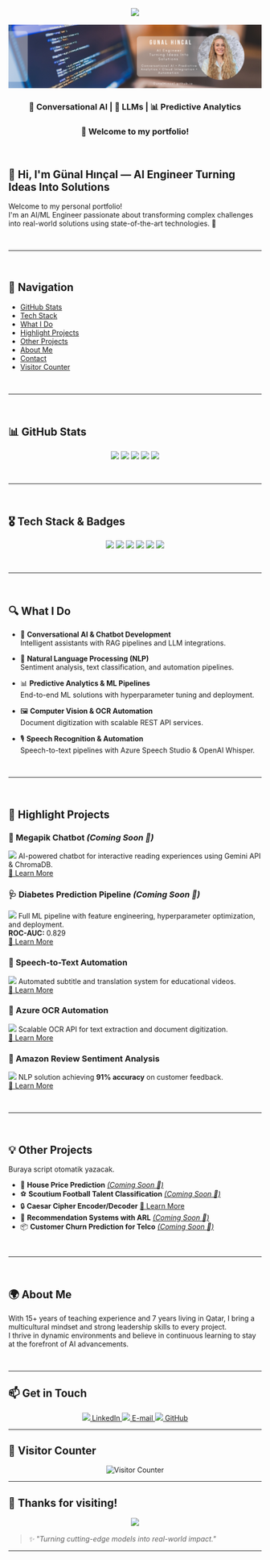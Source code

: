 <p align="center">
  <img src="https://readme-typing-svg.demolab.com?font=Fira+Code&weight=700&pause=1000&color=F7A248&center=true&vCenter=true&multiline=true&lines=Generative+AI+Engineer" />
</p>


<p align="center">
  <img src="https://raw.githubusercontent.com/GunalHincal/GunalHincal.github.io/main/banner.png" alt="Banner" />
</p>


<h3 align="center">🧠 Conversational AI | 🤖 LLMs | 📊 Predictive Analytics</h3>
<h3 align="center">🚀 Welcome to my portfolio!</h3>

<br>

## 👋 Hi, I'm Günal Hınçal — AI Engineer Turning Ideas Into Solutions

Welcome to my personal portfolio!  
I'm an AI/ML Engineer passionate about transforming complex challenges into real-world solutions using state-of-the-art technologies. 🚀

<br>

---

<br>

## 🧭 Navigation

- [GitHub Stats](#github-stats)
- [Tech Stack](#tech-stack--badges)
- [What I Do](#what-i-do)
- [Highlight Projects](#highlight-projects)
- [Other Projects](#other-projects)
- [About Me](#about-me)
- [Contact](#get-in-touch)
- [Visitor Counter](#visitor-counter)

<br>

---

<br>

## 📊 GitHub Stats

<p align="center">
  <img src="https://github-profile-summary-cards.vercel.app/api/cards/profile-details?username=GunalHincal&theme=radical" />
  <img src="https://github-profile-summary-cards.vercel.app/api/cards/repos-per-language?username=GunalHincal&theme=radical" />
  <img src="https://github-profile-summary-cards.vercel.app/api/cards/most-commit-language?username=GunalHincal&theme=radical" />
  <img src="https://github-profile-summary-cards.vercel.app/api/cards/stats?username=GunalHincal&theme=radical" />
  <img src="https://github-profile-summary-cards.vercel.app/api/cards/productive-time?username=GunalHincal&theme=radical&utcOffset=3" />
</p>

<br>

---

<br>

## 🎖️ Tech Stack & Badges

<p align="center">
  <img src="https://img.shields.io/badge/Python-3776AB?style=for-the-badge&logo=python&logoColor=white" />
  <img src="https://img.shields.io/badge/FastAPI-009688?style=for-the-badge&logo=fastapi&logoColor=white" />
  <img src="https://img.shields.io/badge/Azure-0078D4?style=for-the-badge&logo=microsoftazure&logoColor=white" />
  <img src="https://img.shields.io/badge/LLMs-FF6F00?style=for-the-badge" />
  <img src="https://img.shields.io/badge/NLP-FF4081?style=for-the-badge" />
  <img src="https://img.shields.io/badge/GitHub%20Pages-222222?style=for-the-badge&logo=github&logoColor=white" />
</p>

<br>

---

<br>

## 🔍 What I Do

- 🤖 **Conversational AI & Chatbot Development**  
  Intelligent assistants with RAG pipelines and LLM integrations.

- 📝 **Natural Language Processing (NLP)**  
  Sentiment analysis, text classification, and automation pipelines.

- 📊 **Predictive Analytics & ML Pipelines**  
  End-to-end ML solutions with hyperparameter tuning and deployment.

- 🖼️ **Computer Vision & OCR Automation**  
  Document digitization with scalable REST API services.

- 🎙️ **Speech Recognition & Automation**  
  Speech-to-text pipelines with Azure Speech Studio & OpenAI Whisper.

<br>

---

<br>

## 🚀 Highlight Projects

### 📖 Megapik Chatbot *(Coming Soon 🚧)*
<img src="https://img.icons8.com/color/48/000000/chatbot.png" width="24"/> AI-powered chatbot for interactive reading experiences using Gemini API & ChromaDB.  
[🔗 Learn More](https://github.com/GunalHincal/Megapik_Yeniden_Chatbot)

### 🩺 Diabetes Prediction Pipeline *(Coming Soon 🚧)*
<img src="https://img.icons8.com/color/48/000000/artificial-intelligence.png" width="24"/> Full ML pipeline with feature engineering, hyperparameter optimization, and deployment.  
**ROC-AUC:** 0.829  
[🔗 Learn More](https://github.com/GunalHincal/Diabetes-Prediction-ML-Project)

### 📝 Speech-to-Text Automation
<img src="https://img.icons8.com/color/48/000000/microphone.png" width="24"/> Automated subtitle and translation system for educational videos.  
[🔗 Learn More](https://github.com/GunalHincal/whisper-audio-to-text-app)

### 🧾 Azure OCR Automation
<img src="https://img.icons8.com/color/48/000000/document--v1.png" width="24"/> Scalable OCR API for text extraction and document digitization.  
[🔗 Learn More](https://github.com/GunalHincal/azure-ocr-api)

### 🧠 Amazon Review Sentiment Analysis
<img src="https://img.icons8.com/color/48/000000/customer-feedback.png" width="24"/> NLP solution achieving **91% accuracy** on customer feedback.  
[🔗 Learn More](https://github.com/GunalHincal/NLP-Sentiment-Analysis-Amazon)

<br>

---

<br>

## 💡 Other Projects

<!-- PROJECTS:START -->
Buraya script otomatik yazacak.
<!-- PROJECTS:END -->

- 🏡 **House Price Prediction** [*(Coming Soon 🚧)*](*)  
- ⚽ **Scoutium Football Talent Classification** [*(Coming Soon 🚧)*](*)  
- 🔒 **Caesar Cipher Encoder/Decoder** [🔗 Learn More](https://github.com/GunalHincal/Caesar-Cipher-Turkish)  
- 🛒 **Recommendation Systems with ARL** [*(Coming Soon 🚧)*](*)  
- 📦 **Customer Churn Prediction for Telco** [*(Coming Soon 🚧)*](*)  

<br>

---

<br>

## 🌍 About Me

With 15+ years of teaching experience and 7 years living in Qatar, I bring a multicultural mindset and strong leadership skills to every project.  
I thrive in dynamic environments and believe in continuous learning to stay at the forefront of AI advancements.

<br>

---

## 📫 Get in Touch

<p align="center">
  <a href="https://linkedin.com/in/gunalhincal" target="_blank">
    <img src="https://img.icons8.com/color/48/000000/linkedin.png" width="20"/> LinkedIn
  </a>
  <a href="mailto:gunalhincal@gmail.com" target="_blank">
    <img src="https://img.icons8.com/color/48/000000/gmail.png" width="20"/> E-mail
  </a>
  <a href="https://github.com/GunalHincal" target="_blank">
    <img src="https://img.icons8.com/ios-glyphs/30/000000/github.png" width="20"/> GitHub
  </a>
</p>


---


## 👀 Visitor Counter

<p align="center">
  <img src="https://komarev.com/ghpvc/?username=GunalHincal&style=flat-square&color=orange" alt="Visitor Counter" />
</p>

---

## 🙌 Thanks for visiting!

<p align="center">
  <img src="https://media.giphy.com/media/hvRJCLFzcasrR4ia7z/giphy.gif" width="50px" />
</p>

> *✨ "Turning cutting-edge models into real-world impact."*

---
